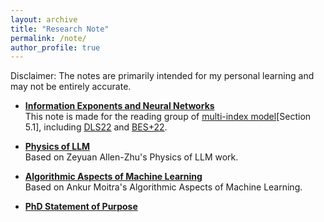 ```yaml
---
layout: archive
title: "Research Note"
permalink: /note/
author_profile: true
---
```


Disclaimer: The notes are primarily intended for my personal learning and may not be entirely accurate.

* [**Information Exponents and Neural Networks**](../files/2025_multi_index_reading_group.pdf)   
  This note is made for the reading group of [multi-index model](https://arxiv.org/abs/2504.05426)[Section 5.1], including [DLS22](https://arxiv.org/abs/2206.15144) and [BES+22](https://arxiv.org/abs/2205.01445v1).  

* [**Physics of LLM**](https://matheart.github.io/note/phys_of_llm)  
  Based on Zeyuan Allen-Zhu's Physics of LLM work. 

* [**Algorithmic Aspects of Machine Learning**](https://matheart.github.io/note/alg_ml)  
  Based on Ankur Moitra's Algorithmic Aspects of Machine Learning.   

* [**PhD Statement of Purpose**](https://www.overleaf.com/read/tqwnttmqpmcc#42bcb5)
